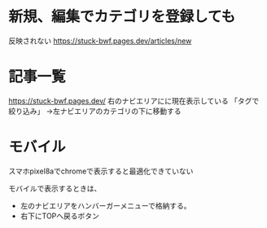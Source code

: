 # 新規、編集でカテゴリを登録しても
反映されない
https://stuck-bwf.pages.dev/articles/new

# 記事一覧
https://stuck-bwf.pages.dev/
右のナビエリアにに現在表示している 「タグで絞り込み」
→左ナビエリアのカテゴリの下に移動する

# モバイル
スマホpixel8aでchromeで表示すると最適化できていない

モバイルで表示するときは、
- 左のナビエリアをハンバーガーメニューで格納する。
- 右下にTOPへ戻るボタン

